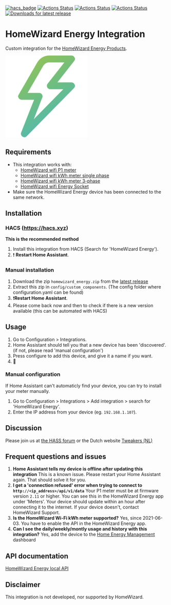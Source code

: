 [![hacs_badge](https://img.shields.io/badge/HACS-Default-orange.svg)](https://github.com/custom-components/hacs)
[![Actions Status](https://github.com/DCSBL/ha-homewizard-energy/workflows/Create%20release/badge.svg)](https://github.com/DCSBL/ha-homewizard-energy/actions)
[![Actions Status](https://github.com/DCSBL/ha-homewizard-energy/workflows/Validation%20And%20Formatting/badge.svg)](https://github.com/DCSBL/ha-homewizard-energy/actions)
[![Actions Status](https://github.com/DCSBL/ha-homewizard-energy/workflows/CodeQL/badge.svg)](https://github.com/DCSBL/ha-homewizard-energy/actions)
[![Downloads for latest release](https://img.shields.io/github/downloads/DCSBL/ha-homewizard-energy/latest/total.svg)](https://github.com/DCSBL/ha-homewizard-energy/releases/latest)

# HomeWizard Energy Integration
Custom integration for the [HomeWizard Energy Products](https://www.homewizard.nl/energie).

![HomeWizard Energy Logo](https://raw.githubusercontent.com/home-assistant/brands/master/custom_integrations/homewizard_energy/icon.png "HomeWizard Energy")

## Requirements
* This integration works with:
  * [HomeWizard wifi P1 meter](https://www.homewizard.nl/p1-meter)
  * [HomeWizard wifi kWh meter single phase](https://www.homewizard.nl/kwh-meter)
  * [HomeWizard wifi kWh meter 3-phase](https://www.homewizard.nl/kwh-meter)
  * [HomeWizard wifi Energy Socket](https://www.homewizard.nl/energy-socket)
* Make sure the HomeWizard Energy device has been connected to the same network.

## Installation
### HACS (https://hacs.xyz)
**This is the recommended method**
1. Install this integration from HACS (Search for 'HomeWizard Energy').
2. ❗ **Restart Home Assistant**.

### Manual installation
1. Download the zip `homewizard_energy.zip` from the [latest release](https://github.com/DCSBL/ha-homewizard-energy/releases/latest)
2. Extract this zip in `config/custom_components`. (The config folder where configuration.yaml can be found)
3. ❗**Restart Home Assistant**.
4. Please come back now and then to check if there is a new version available (this can be automated with HACS)

## Usage
1. Go to Configuration > Integrations.
2. Home Assistant should tell you that a new device has been 'discovered'. (if not, please read 'manual configuration')
3. Press configure to add this device, and give it a name if you want.
4. :tada:

### Manual configuration
If Home Assistant can't automaticly find your device, you can try to install your meter manually. 
1. Go to Configuration > Integrations > Add integration > search for 'HomeWizard Energy'.
2. Enter the IP address from your device (eg. `192.168.1.107`).

## Discussion
Please join us at [the HASS forum](https://community.home-assistant.io/t/wi-fi-p1-dsmr-dongle-homewizard-energy) or the Dutch website [Tweakers (NL)](https://gathering.tweakers.net/forum/list_messages/2002754/last)

## Frequent questions and issues
1. **Home Assistant tells my device is offline after updating this integration**
This is a known issue. Please restart your Home Assistant again. That should solve it for you.
2. **I get a 'connection refused' error when trying to connect to `http://<ip_address>/api/v1/data`**
Your P1 meter must be at firmware version `2.11` or higher. You can see this in the HomeWizard Energy app under 'Meters'. Your device should update within an hour after connecting it to the internet. If your device doesn't, contact HomeWizard Support.
3. **Is the HomeWizard Wi-Fi kWh meter supported?**
Yes, since 2021-06-03. You have to enable the API in the HomeWizard Energy app.
4. **Can I see the daily/weekly/montly usage and history with this integration?**
Yes, add the device to the [Home Energy Management](https://www.home-assistant.io/docs/energy/) dashboard

## API documentation
[HomeWizard Energy local API](https://homewizard-energy-api.readthedocs.io/#)

## Disclaimer
This integration is not developed, nor supported by HomeWizard.
